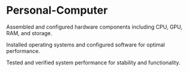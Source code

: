# Personal-Computer

Assembled and configured hardware components including CPU, GPU, RAM, and storage.

Installed operating systems and configured software for optimal performance.

Tested and verified system performance for stability and functionality.
